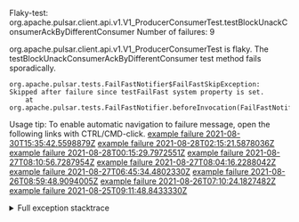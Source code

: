         
Flaky-test: org.apache.pulsar.client.api.v1.V1_ProducerConsumerTest.testBlockUnackConsumerAckByDifferentConsumer
Number of failures: 9

org.apache.pulsar.client.api.v1.V1_ProducerConsumerTest is flaky. The testBlockUnackConsumerAckByDifferentConsumer test method fails sporadically.

```
org.apache.pulsar.tests.FailFastNotifier$FailFastSkipException: Skipped after failure since testFailFast system property is set.
	at org.apache.pulsar.tests.FailFastNotifier.beforeInvocation(FailFastNotifier.java:88)

```

Usage tip: To enable automatic navigation to failure message, open the following links with CTRL/CMD-click.
[example failure 2021-08-30T15:35:42.5598879Z](https://github.com/apache/pulsar/runs/3463119398?check_suite_focus=true#step:9:3627)
[example failure 2021-08-28T02:15:21.5878036Z](https://github.com/apache/pulsar/runs/3448473880?check_suite_focus=true#step:9:2624)
[example failure 2021-08-28T00:15:29.7972551Z](https://github.com/apache/pulsar/runs/3447917315?check_suite_focus=true#step:9:1992)
[example failure 2021-08-27T08:10:56.7287954Z](https://github.com/apache/pulsar/runs/3440980370?check_suite_focus=true#step:9:2691)
[example failure 2021-08-27T08:04:16.2288042Z](https://github.com/apache/pulsar/runs/3440855241?check_suite_focus=true#step:9:2616)
[example failure 2021-08-27T06:45:34.4802330Z](https://github.com/apache/pulsar/runs/3440411158?check_suite_focus=true#step:9:2617)
[example failure 2021-08-26T08:59:48.9094005Z](https://github.com/apache/pulsar/runs/3430539961?check_suite_focus=true#step:9:3326)
[example failure 2021-08-26T07:10:24.1827482Z](https://github.com/apache/pulsar/runs/3429892136?check_suite_focus=true#step:9:2678)
[example failure 2021-08-25T09:11:48.8433330Z](https://github.com/apache/pulsar/runs/3420085427?check_suite_focus=true#step:10:2584)


<details>
<summary>Full exception stacktrace</summary>
<code><pre>
org.apache.pulsar.tests.FailFastNotifier$FailFastSkipException: Skipped after failure since testFailFast system property is set.
	at org.apache.pulsar.tests.FailFastNotifier.beforeInvocation(FailFastNotifier.java:88)

</pre></code>
</details>


